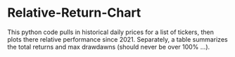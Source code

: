 # Relative-Return-Chart

This python code pulls in historical daily prices for a list of tickers, then plots there relative performance since 2021. 
Separately, a table summarizes the total returns and max drawdawns (should never be over 100% ...).
